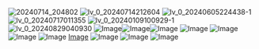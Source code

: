 ![20240714_204802](https://github.com/user-attachments/assets/cbb70f4b-722a-46a1-b478-c07327a6a9c2) ![lv_0_20240714212604](https://github.com/user-attachments/assets/0070dafa-fd1f-4004-a4ee-10ea9f0f2b91) ![lv_0_20240605224438-1](https://github.com/user-attachments/assets/cceea850-5452-4629-95d0-bec304b030e3) ![lv_0_20240717011355](https://github.com/user-attachments/assets/c2a96511-b809-4b4b-8024-52664edfb7ad) ![lv_0_20240109100929-1](https://github.com/user-attachments/assets/d9465eee-0eb9-428e-9f71-bf764bfb7e09) ![lv_0_20240829040930](https://github.com/user-attachments/assets/4275e5f1-17b9-47b0-8490-74f770d24487) ![Image](https://github.com/user-attachments/assets/3526a5c9-0df4-4a5e-b003-0fa5beb2982e)![Image](https://github.com/user-attachments/assets/cebed444-08f6-4231-abb9-c9c391cde353)![Image](https://github.com/user-attachments/assets/03110da6-36d1-459b-89c9-40aeed6d8671) ![Image](https://github.com/user-attachments/assets/54b19241-19eb-4219-a7d2-ec758bf5d971) ![Image](https://github.com/user-attachments/assets/1a0234a5-1bd5-447a-b42e-a6f987a19340) ![Image](https://github.com/user-attachments/assets/5573dd03-6667-4d7b-a784-b7f6e751da25) ![Image](https://github.com/user-attachments/assets/be29f720-deb2-4e2c-b889-449a44693949) [Image](https://github.com/user-attachments/assets/97f53ebd-5fd9-48c6-92cb-a771bb3afa5b) ![Image](https://github.com/user-attachments/assets/89fb0758-ebd5-429a-b383-1054a10f6c16) ![Image](https://github.com/user-attachments/assets/d8a87762-0d5c-46a1-836a-87e693ddb0dc) ![Image](https://github.com/user-attachments/assets/d47c7e0c-cd7f-472c-a6e2-a5def11612bd)  



